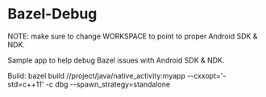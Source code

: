 # Bazel-Debug

NOTE: make sure to change WORKSPACE to point to proper Android SDK & NDK.

Sample app to help debug Bazel issues with Android SDK & NDK.

Build:
bazel build //project/java/native_activity:myapp --cxxopt='-std=c++11' -c dbg --spawn_strategy=standalone


